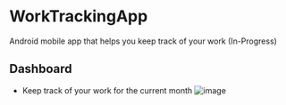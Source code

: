 # WorkTrackingApp
Android mobile app that helps you keep track of your work (In-Progress)

## Dashboard
- Keep track of your work for the current month
![image](https://user-images.githubusercontent.com/38359318/62581332-d45c9600-b876-11e9-9b2d-ecdc6a1dda5e.jpg)
